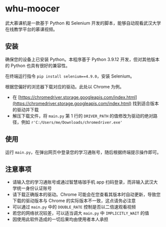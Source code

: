 # whu-moocer

武大慕课机是一款基于 Python 和 Selenium 开发的脚本，能够自动观看武汉大学在线教学平台的慕课视频。

## 安装

确保您的设备上已安装 Python。本程序基于 Python 3.9.12 开发，但对其他版本的 Python 也具有很好的兼容性。

在终端运行指令 `pip install selenium==4.9.0`，安装 Selenium。

根据您偏好的浏览器下载对应的驱动。此处以 Chrome 为例。

- 在 [https://chromedriver.storage.googleapis.com/index.html](https://chromedriver.storage.googleapis.com/index.html) 找到适合版本的驱动并下载
- 解压下载文件，将 `main.py` 第 1 行的 `DRIVER_PATH` 的值修改为驱动的绝对路径，例如 `r'C:/Users/me/Downloads/chromedriver.exe'`

## 使用

运行 `main.py`，在弹出网页中登录您的学习通账号，随后根据终端提示操作即可。

## 注意事项

- 请输入您的学习通账号或通过智慧珞珈手机 app 扫码登录，而非输入武汉大学统一身份认证账号
- 请下载正确版本的驱动。Chrome 可能会在您查看其版本时自动更新，导致您下载的驱动版本与 Chrome 的实际版本不一致，这点请务必注意
- 可以通过 `main.py` 中的 `DOUBLE_RATE` 控制是否以二倍速观看视频
- 若您的网络状况较差，可以适当调大 `main.py` 中 `IMPLICITLY_WAIT` 的值
- 因使用此软件造成的一切后果均由使用者本人承担
